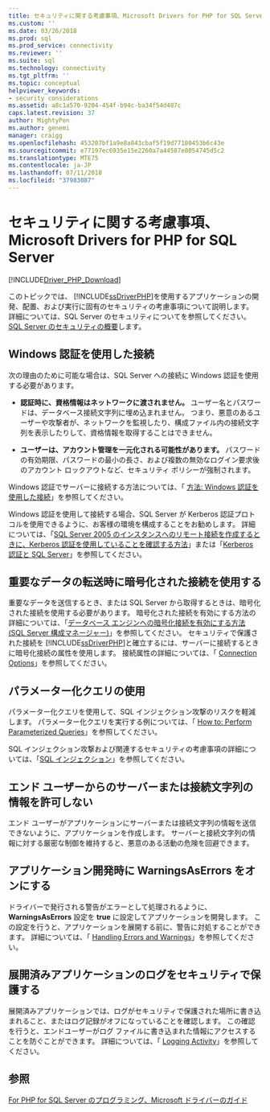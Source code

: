 ```yaml
---
title: セキュリティに関する考慮事項、Microsoft Drivers for PHP for SQL Server |Microsoft Docs
ms.custom: ''
ms.date: 03/26/2018
ms.prod: sql
ms.prod_service: connectivity
ms.reviewer: ''
ms.suite: sql
ms.technology: connectivity
ms.tgt_pltfrm: ''
ms.topic: conceptual
helpviewer_keywords:
- security considerations
ms.assetid: a8c1a570-9204-454f-b94c-ba34f54d487c
caps.latest.revision: 37
author: MightyPen
ms.author: genemi
manager: craigg
ms.openlocfilehash: 453207bf1a9e8a843cbaf5f19d77180453b6c43e
ms.sourcegitcommit: e77197ec6935e15e2260a7a44587e8054745d5c2
ms.translationtype: MTE75
ms.contentlocale: ja-JP
ms.lasthandoff: 07/11/2018
ms.locfileid: "37983087"
---
```

# <a name="security-considerations-for-the-microsoft-drivers-for-php-for-sql-server"></a>セキュリティに関する考慮事項、Microsoft Drivers for PHP for SQL Server
[!INCLUDE[Driver_PHP_Download](../../includes/driver_php_download.md)]

このトピックでは、 [!INCLUDE[ssDriverPHP](../../includes/ssdriverphp_md.md)]を使用するアプリケーションの開発、配置、および実行に固有のセキュリティの考慮事項について説明します。 詳細については、SQL Server のセキュリティについてを参照してください。 [SQL Server のセキュリティの概要](https://docs.microsoft.com/dotnet/framework/data/adonet/sql/overview-of-sql-server-security)します。  
  
## <a name="connect-using-windows-authentication"></a>Windows 認証を使用した接続  
次の理由のために可能な場合は、SQL Server への接続に Windows 認証を使用する必要があります。  
  
-   **認証時に、資格情報はネットワークに渡されません。** ユーザー名とパスワードは、データベース接続文字列に埋め込まれません。 つまり、悪意のあるユーザーや攻撃者が、ネットワークを監視したり、構成ファイル内の接続文字列を表示したりして、資格情報を取得することはできません。  
  
-   **ユーザーは、アカウント管理を一元化される可能性があります。** パスワードの有効期限、パスワードの最小の長さ、および複数の無効なログイン要求後のアカウント ロックアウトなど、セキュリティ ポリシーが強制されます。  
  
Windows 認証でサーバーに接続する方法については、「 [方法: Windows 認証を使用した接続](../../connect/php/how-to-connect-using-windows-authentication.md)」を参照してください。  
  
Windows 認証を使用して接続する場合、SQL Server が Kerberos 認証プロトコルを使用できるように、お客様の環境を構成することをお勧めします。 詳細については、「[SQL Server 2005 のインスタンスへのリモート接続を作成するときに、Kerberos 認証を使用していることを確認する方法](https://support.microsoft.com/en-ca/help/909801/how-to-make-sure-that-you-are-using-kerberos-authentication-when-you-c)」または「[Kerberos 認証と SQL Server](https://msdn.microsoft.com/library/cc280744.aspx)」を参照してください。  
  
## <a name="use-encrypted-connections-when-transferring-sensitive-data"></a>重要なデータの転送時に暗号化された接続を使用する  
重要なデータを送信するとき、または SQL Server から取得するときは、暗号化された接続を使用する必要があります。 暗号化された接続を有効にする方法の詳細については、「[データベース エンジンへの暗号化接続を有効にする方法 (SQL Server 構成マネージャー)](../../database-engine/configure-windows/enable-encrypted-connections-to-the-database-engine.md)」を参照してください。 セキュリティで保護された接続を [!INCLUDE[ssDriverPHP](../../includes/ssdriverphp_md.md)]と確立するには、サーバーに接続するときに暗号化接続の属性を使用します。 接続属性の詳細については、「 [Connection Options](../../connect/php/connection-options.md)」を参照してください。  
  
## <a name="use-parameterized-queries"></a>パラメーター化クエリの使用  
パラメーター化クエリを使用して、SQL インジェクション攻撃のリスクを軽減します。 パラメーター化クエリを実行する例については、「 [How to: Perform Parameterized Queries](../../connect/php/how-to-perform-parameterized-queries.md)」を参照してください。  
  
SQL インジェクション攻撃および関連するセキュリティの考慮事項の詳細については、「[SQL インジェクション](https://msdn.microsoft.com/library/ms161953.aspx)」を参照してください。  
  
## <a name="do-not-accept-server-or-connection-string-information-from-end-users"></a>エンド ユーザーからのサーバーまたは接続文字列の情報を許可しない  
エンド ユーザーがアプリケーションにサーバーまたは接続文字列の情報を送信できないように、アプリケーションを作成します。 サーバーと接続文字列の情報に対する厳密な制御を維持すると、悪意のある活動の危険を回避できます。  
  
## <a name="turn-warningsaserrors-on-during-application-development"></a>アプリケーション開発時に WarningsAsErrors をオンにする  
ドライバーで発行される警告がエラーとして処理されるように、 **WarningsAsErrors** 設定を **true** に設定してアプリケーションを開発します。 この設定を行うと、アプリケーションを展開する前に、警告に対処することができます。 詳細については、「 [Handling Errors and Warnings](../../connect/php/handling-errors-and-warnings.md)」を参照してください。  
  
## <a name="secure-logs-for-deployed-application"></a>展開済みアプリケーションのログをセキュリティで保護する  
展開済みアプリケーションでは、ログがセキュリティで保護された場所に書き込まれること、またはログ記録がオフになっていることを確認します。 この確認を行うと、エンドユーザーがログ ファイルに書き込まれた情報にアクセスすることを防ぐことができます。 詳細については、「 [Logging Activity](../../connect/php/logging-activity.md)」を参照してください。  
  
## <a name="see-also"></a>参照  
[For PHP for SQL Server のプログラミング、Microsoft ドライバーのガイド](../../connect/php/programming-guide-for-php-sql-driver.md)
  
